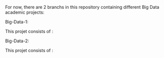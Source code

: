 For now, there are 2 branchs in this repository containing different Big Data academic projects:

Big-Data-1:

This projet consists of :

Big-Data-2:

This projet consists of :

